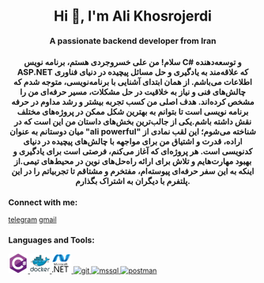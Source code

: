 <h1 align="center">Hi 👋, I'm Ali Khosrojerdi</h1>
<h3 align="center">A passionate backend developer from Iran</h3>
<h3 align="center">سلام! من علی خسروجردی هستم، برنامه نویس C# و توسعه‌دهنده ASP.NET که علاقه‌مند به یادگیری و حل مسائل پیچیده در دنیای فناوری اطلاعات می‌باشم. از همان ابتدای آشنایی با برنامه‌نویسی، متوجه شدم که چالش‌های فنی و نیاز به خلاقیت در حل مشکلات، مسیر حرفه‌ای من را مشخص کرده‌اند. هدف اصلی من کسب تجربه بیشتر و رشد مداوم در حرفه برنامه نویسی است تا بتوانم به بهترین شکل ممکن در پروژه‌های مختلف نقش داشته باشم.یکی از جالب‌ترین بخش‌های داستان من این است که در میان دوستانم به عنوان "ali powerful" شناخته می‌شوم؛ این لقب نمادی از اراده، قدرت و اشتیاق من برای مواجهه با چالش‌های پیچیده در دنیای کدنویسی است. هر پروژه‌ای که آغاز می‌کنم، فرصتی است برای یادگیری و بهبود مهارت‌هایم و تلاش برای ارائه راه‌حل‌های نوین در محیط‌های تیمی.از اینکه به این سفر حرفه‌ای پیوسته‌ام، مفتخرم و مشتاقم تا تجربیاتم را در این پلتفرم با دیگران به اشتراک بگذارم.</h3>

<h3 align="left">Connect with me:</h3>
<p align="left"><a href="https://t.me/ali_powerful7">telegram</a> <a href="mailto:ali7.khosrojerdi@gmail.com">gmail</a></p>

<h3 align="left">Languages and Tools:</h3>
<p align="left"> <a href="https://www.w3schools.com/cs/" target="_blank" rel="noreferrer"> <img src="https://raw.githubusercontent.com/devicons/devicon/master/icons/csharp/csharp-original.svg" alt="csharp" width="40" height="40"/> </a> <a href="https://www.docker.com/" target="_blank" rel="noreferrer"> <img src="https://raw.githubusercontent.com/devicons/devicon/master/icons/docker/docker-original-wordmark.svg" alt="docker" width="40" height="40"/> </a> <a href="https://dotnet.microsoft.com/" target="_blank" rel="noreferrer"> <img src="https://raw.githubusercontent.com/devicons/devicon/master/icons/dot-net/dot-net-original-wordmark.svg" alt="dotnet" width="40" height="40"/> </a> <a href="https://git-scm.com/" target="_blank" rel="noreferrer"> <img src="https://www.vectorlogo.zone/logos/git-scm/git-scm-icon.svg" alt="git" width="40" height="40"/> </a> <a href="https://www.microsoft.com/en-us/sql-server" target="_blank" rel="noreferrer"> <img src="https://www.svgrepo.com/show/303229/microsoft-sql-server-logo.svg" alt="mssql" width="40" height="40"/> </a> <a href="https://postman.com" target="_blank" rel="noreferrer"> <img src="https://www.vectorlogo.zone/logos/getpostman/getpostman-icon.svg" alt="postman" width="40" height="40"/> </a> </p>
